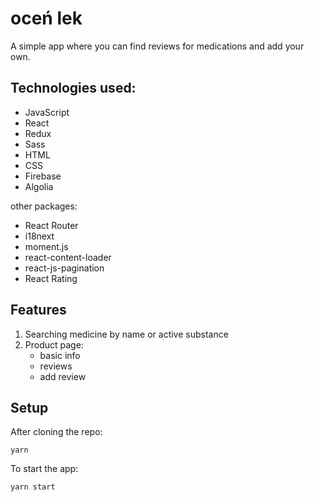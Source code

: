 # oceń lek

A simple app where you can find reviews for medications and add your own.

## Technologies used:

- JavaScript
- React
- Redux
- Sass
- HTML
- CSS
- Firebase
- Algolia

other packages:

- React Router
- i18next
- moment.js
- react-content-loader
- react-js-pagination
- React Rating

## Features

1. Searching medicine by name or active substance
2. Product page:
   - basic info
   - reviews
   - add review

## Setup

After cloning the repo:

```
yarn
```

To start the app:

```
yarn start
```
